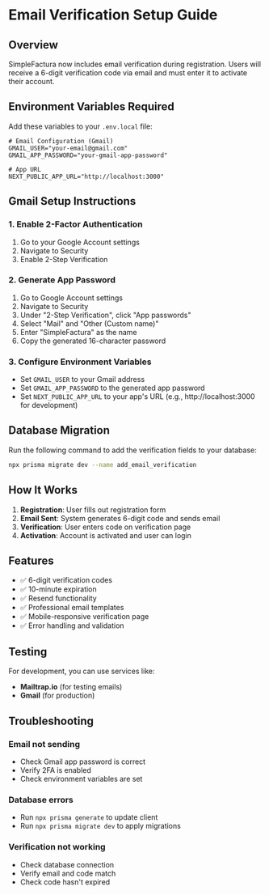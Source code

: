 # Email Verification Setup Guide

## Overview
SimpleFactura now includes email verification during registration. Users will receive a 6-digit verification code via email and must enter it to activate their account.

## Environment Variables Required

Add these variables to your `.env.local` file:

```env
# Email Configuration (Gmail)
GMAIL_USER="your-email@gmail.com"
GMAIL_APP_PASSWORD="your-gmail-app-password"

# App URL
NEXT_PUBLIC_APP_URL="http://localhost:3000"
```

## Gmail Setup Instructions

### 1. Enable 2-Factor Authentication
1. Go to your Google Account settings
2. Navigate to Security
3. Enable 2-Step Verification

### 2. Generate App Password
1. Go to Google Account settings
2. Navigate to Security
3. Under "2-Step Verification", click "App passwords"
4. Select "Mail" and "Other (Custom name)"
5. Enter "SimpleFactura" as the name
6. Copy the generated 16-character password

### 3. Configure Environment Variables
- Set `GMAIL_USER` to your Gmail address
- Set `GMAIL_APP_PASSWORD` to the generated app password
- Set `NEXT_PUBLIC_APP_URL` to your app's URL (e.g., http://localhost:3000 for development)

## Database Migration

Run the following command to add the verification fields to your database:

```bash
npx prisma migrate dev --name add_email_verification
```

## How It Works

1. **Registration**: User fills out registration form
2. **Email Sent**: System generates 6-digit code and sends email
3. **Verification**: User enters code on verification page
4. **Activation**: Account is activated and user can login

## Features

- ✅ 6-digit verification codes
- ✅ 10-minute expiration
- ✅ Resend functionality
- ✅ Professional email templates
- ✅ Mobile-responsive verification page
- ✅ Error handling and validation

## Testing

For development, you can use services like:
- **Mailtrap.io** (for testing emails)
- **Gmail** (for production)

## Troubleshooting

### Email not sending
- Check Gmail app password is correct
- Verify 2FA is enabled
- Check environment variables are set

### Database errors
- Run `npx prisma generate` to update client
- Run `npx prisma migrate dev` to apply migrations

### Verification not working
- Check database connection
- Verify email and code match
- Check code hasn't expired 